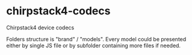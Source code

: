 # chirpstack4-codecs
Chirpstack4 device codecs

Folders structure is "brand" / "models". Every model could be presented either by single
JS file or by subfolder containing more files if needed.